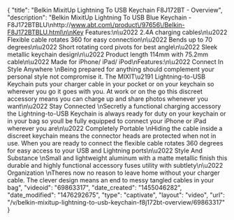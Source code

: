 {
    "title": "Belkin MixitUp Lightning To USB Keychain F8J172BT - Overview",
    "description": "Belkin MixitUp Lightning To USB Blue Keychain - F8J172BTBLU\nhttp:\/\/www.abt.com\/product\/97656\/Belkin-F8J172BTBLU.html\n\nKey Features:\n\u2022 2.4A charging cables\n\u2022 Flexible cable rotates 360 for easy connection\n\u2022 Bends up to 70 degrees\n\u2022 Short rotating cord pivots for best angle\n\u2022 Sleek metallic keychain design\n\u2022 Product length 114mm with 75.2mm cable\n\u2022 Made for iPhone\/ iPad\/ iPod\nFeatures:\n\u2022 Connect In Style Anywhere \nBeing prepared for anything should complement your personal style not compromise it. The MIXIT\u2191 Lightning-to-USB Keychain puts your charger cable in your pocket or on your keychain so wherever you go it goes with you. At work or on the go this discreet accessory means you can charge up and share photos whenever you want\n\u2022 Stay Connected \nSecretly a functional charging accessory the Lightning-to-USB Keychain is always ready for duty on your keychain or in your bag so youll be fully equipped to connect your iPhone or iPad wherever you are\n\u2022 Completely Portable \nHiding the cable inside a discreet keychain means the connector heads are protected when not in use. When you are ready to connect the flexible cable rotates 360 degrees for easy access to your USB and Lightning ports\n\u2022 Style And Substance \nSmall and lightweight aluminum with a matte metallic finish this durable and highly functional accessory fuses utility with subtlety\n\u2022 Organization \nTheres now no reason to leave home without your charger cable. The clever design means an end to messy tangled cables in your bag",
    "videoid": "69863317",
    "date_created": "1455046282",
    "date_modified": "1476292675",
    "type": "captivate",
    "layout": "video",
    "url": "\/v\/belkin-mixitup-lightning-to-usb-keychain-f8j172bt-overview\/69863317"
}
